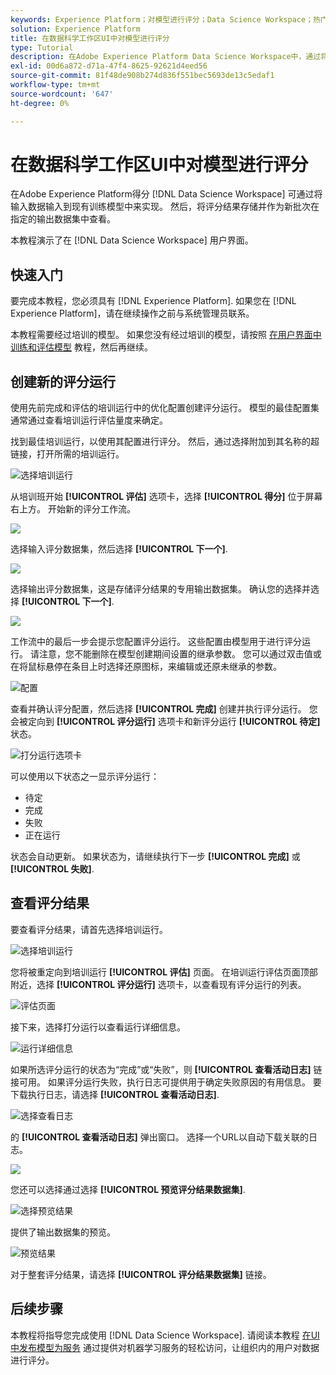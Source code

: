 ```yaml
---
keywords: Experience Platform；对模型进行评分；Data Science Workspace；热门主题；UI；评分运行；评分结果
solution: Experience Platform
title: 在数据科学工作区UI中对模型进行评分
type: Tutorial
description: 在Adobe Experience Platform Data Science Workspace中，通过将输入数据馈送到现有培训的模型中，可以获得评分。 然后，将评分结果存储并作为新批次在指定的输出数据集中查看。
exl-id: 00d6a872-d71a-47f4-8625-92621d4eed56
source-git-commit: 81f48de908b274d836f551bec5693de13c5edaf1
workflow-type: tm+mt
source-wordcount: '647'
ht-degree: 0%

---
```


# 在数据科学工作区UI中对模型进行评分

在Adobe Experience Platform得分 [!DNL Data Science Workspace] 可通过将输入数据输入到现有训练模型中来实现。 然后，将评分结果存储并作为新批次在指定的输出数据集中查看。

本教程演示了在 [!DNL Data Science Workspace] 用户界面。

## 快速入门

要完成本教程，您必须具有 [!DNL Experience Platform]. 如果您在 [!DNL Experience Platform]，请在继续操作之前与系统管理员联系。

本教程需要经过培训的模型。 如果您没有经过培训的模型，请按照 [在用户界面中训练和评估模型](./train-evaluate-model-ui.md) 教程，然后再继续。

## 创建新的评分运行

使用先前完成和评估的培训运行中的优化配置创建评分运行。 模型的最佳配置集通常通过查看培训运行评估量度来确定。

找到最佳培训运行，以使用其配置进行评分。 然后，通过选择附加到其名称的超链接，打开所需的培训运行。

![选择培训运行](../images/models-recipes/score/select-run.png)

从培训班开始 **[!UICONTROL 评估]** 选项卡，选择 **[!UICONTROL 得分]** 位于屏幕右上方。 开始新的评分工作流。

![](../images/models-recipes/score/training_run_overview.png)

选择输入评分数据集，然后选择 **[!UICONTROL 下一个]**.

![](../images/models-recipes/score/scoring_input.png)

选择输出评分数据集，这是存储评分结果的专用输出数据集。 确认您的选择并选择 **[!UICONTROL 下一个]**.

![](../images/models-recipes/score/scoring_results.png)

工作流中的最后一步会提示您配置评分运行。 这些配置由模型用于进行评分运行。
请注意，您不能删除在模型创建期间设置的继承参数。 您可以通过双击值或在将鼠标悬停在条目上时选择还原图标，来编辑或还原未继承的参数。

![配置](../images/models-recipes/score/configuration.png)

查看并确认评分配置，然后选择 **[!UICONTROL 完成]**  创建并执行评分运行。 您会被定向到 **[!UICONTROL 评分运行]** 选项卡和新评分运行 **[!UICONTROL 待定]** 状态。

![打分运行选项卡](../images/models-recipes/score/scoring_runs_tab.png)

可以使用以下状态之一显示评分运行：
- 待定
- 完成
- 失败
- 正在运行

状态会自动更新。 如果状态为，请继续执行下一步 **[!UICONTROL 完成]** 或 **[!UICONTROL 失败]**.

## 查看评分结果

要查看评分结果，请首先选择培训运行。

![选择培训运行](../images/models-recipes/score/select-run.png)

您将被重定向到培训运行 **[!UICONTROL 评估]** 页面。 在培训运行评估页面顶部附近，选择 **[!UICONTROL 评分运行]** 选项卡，以查看现有评分运行的列表。

![评估页面](../images/models-recipes/score/view_scoring_runs.png)

接下来，选择打分运行以查看运行详细信息。

![运行详细信息](../images/models-recipes/score/view_details.png)

如果所选评分运行的状态为“完成”或“失败”，则 **[!UICONTROL 查看活动日志]** 链接可用。 如果评分运行失败，执行日志可提供用于确定失败原因的有用信息。 要下载执行日志，请选择 **[!UICONTROL 查看活动日志]**.

![选择查看日志](../images/models-recipes/score/view_logs.png)

的 **[!UICONTROL 查看活动日志]** 弹出窗口。 选择一个URL以自动下载关联的日志。

![](../images/models-recipes/score/activity_logs.png)

您还可以选择通过选择  **[!UICONTROL 预览评分结果数据集]**.

![选择预览结果](../images/models-recipes/score/view_results.png)

提供了输出数据集的预览。

![预览结果](../images/models-recipes/score/preview_results.png)

对于整套评分结果，请选择 **[!UICONTROL 评分结果数据集]** 链接。

## 后续步骤

本教程将指导您完成使用 [!DNL Data Science Workspace]. 请阅读本教程 [在UI中发布模型为服务](./publish-model-service-ui.md) 通过提供对机器学习服务的轻松访问，让组织内的用户对数据进行评分。
